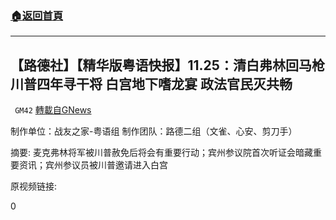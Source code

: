 ###  [:house:返回首頁](https://github.com/ourhimalayas/txt)
---

## 【路德社】【精华版粤语快报】11.25：清白弗林回马枪 川普四年寻干将 白宫地下嗜龙宴 政法官民灭共畅
` GM42` [轉載自GNews](https://gnews.org/zh-hans/593349/)

制作单位：战友之家-粤语组
制作团队：路德二组（文雀、心安、剪刀手）



摘要:
麦克弗林将军被川普赦免后将会有重要行动；宾州参议院首次听证会暗藏重要资讯；宾州参议员被川普邀请进入白宫

原视频链接:



0
